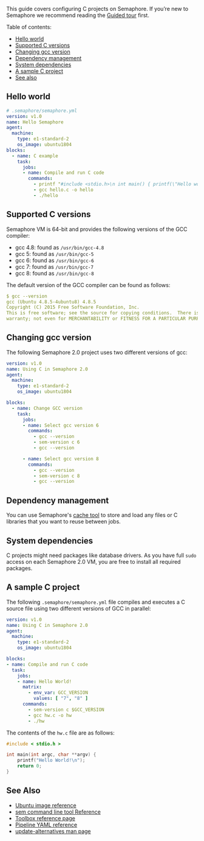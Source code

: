 This guide covers configuring C projects on Semaphore.
If you’re new to Semaphore we recommend reading the
[Guided tour](https://docs.semaphoreci.com/article/77-getting-started) first.

Table of contents:

- [Hello world](#hello-world)
- [Supported C versions](#supported-c-versions)
- [Changing gcc version](#changing-gcc-version)
- [Dependency management](#dependency-management)
- [System dependencies](#system-dependencies)
- [A sample C project](#a-sample-c-project)
- [See also](#see-also)

## Hello world

```yaml
# .semaphore/semaphore.yml
version: v1.0
name: Hello Semaphore
agent:
  machine:
    type: e1-standard-2
    os_image: ubuntu1804
blocks:
  - name: C example
    task:
      jobs:
      - name: Compile and run C code
        commands:
          - printf "#include <stdio.h>\n int main() { printf(\"Hello world\"); return 0; }" > hello.c
          - gcc hello.c -o hello
          - ./hello
```

## Supported C versions

Semaphore VM is 64-bit and provides the following versions of the
GCC compiler:

- gcc 4.8: found as `/usr/bin/gcc-4.8`
- gcc 5: found as `/usr/bin/gcc-5`
- gcc 6: found as `/usr/bin/gcc-6`
- gcc 7: found as `/usr/bin/gcc-7`
- gcc 8: found as `/usr/bin/gcc-8`

The default version of the GCC compiler can be found as follows:

``` yaml
$ gcc --version
gcc (Ubuntu 4.8.5-4ubuntu8) 4.8.5
Copyright (C) 2015 Free Software Foundation, Inc.
This is free software; see the source for copying conditions.  There is NO
warranty; not even for MERCHANTABILITY or FITNESS FOR A PARTICULAR PURPOSE.
```

## Changing gcc version

The following Semaphore 2.0 project uses two different versions of gcc:

``` yaml
version: v1.0
name: Using C in Semaphore 2.0
agent:
  machine:
    type: e1-standard-2
    os_image: ubuntu1804

blocks:
  - name: Change GCC version
    task:
      jobs:
      - name: Select gcc version 6
        commands:
          - gcc --version
          - sem-version c 6
          - gcc --version

      - name: Select gcc version 8
        commands:
          - gcc --version
          - sem-version c 8
          - gcc --version
```

## Dependency management

You can use Semaphore's [cache tool](https://docs.semaphoreci.com/article/54-toolbox-reference#cache)
to store and load any files or C libraries that you want to reuse between jobs.

## System dependencies

C projects might need packages like database drivers. As you have full `sudo`
access on each Semaphore 2.0 VM, you are free to install all required packages.

## A sample C project

The following `.semaphore/semaphore.yml` file compiles and executes a C source
file using two different versions of GCC in parallel:

``` yaml
version: v1.0
name: Using C in Semaphore 2.0
agent:
  machine:
    type: e1-standard-2
    os_image: ubuntu1804

blocks:
- name: Compile and run C code
  task:
    jobs:
    - name: Hello World!
      matrix:
        - env_var: GCC_VERSION
          values: [ "7", "8" ]
      commands:
        - sem-version c $GCC_VERSION
        - gcc hw.c -o hw
        - ./hw
```

The contents of the `hw.c` file are as follows:

``` c
#include < stdio.h >

int main(int argc, char **argv) {
    printf("Hello World!\n");
    return 0;
}
```

## See Also

- [Ubuntu image reference](https://docs.semaphoreci.com/article/32-ubuntu-1804-image)
- [sem command line tool Reference](https://docs.semaphoreci.com/article/53-sem-reference)
- [Toolbox reference page](https://docs.semaphoreci.com/article/54-toolbox-reference)
- [Pipeline YAML reference](https://docs.semaphoreci.com/article/50-pipeline-yaml)
- [update-alternatives man page](http://manpages.ubuntu.com/manpages/trusty/man8/update-alternatives.8.html)
